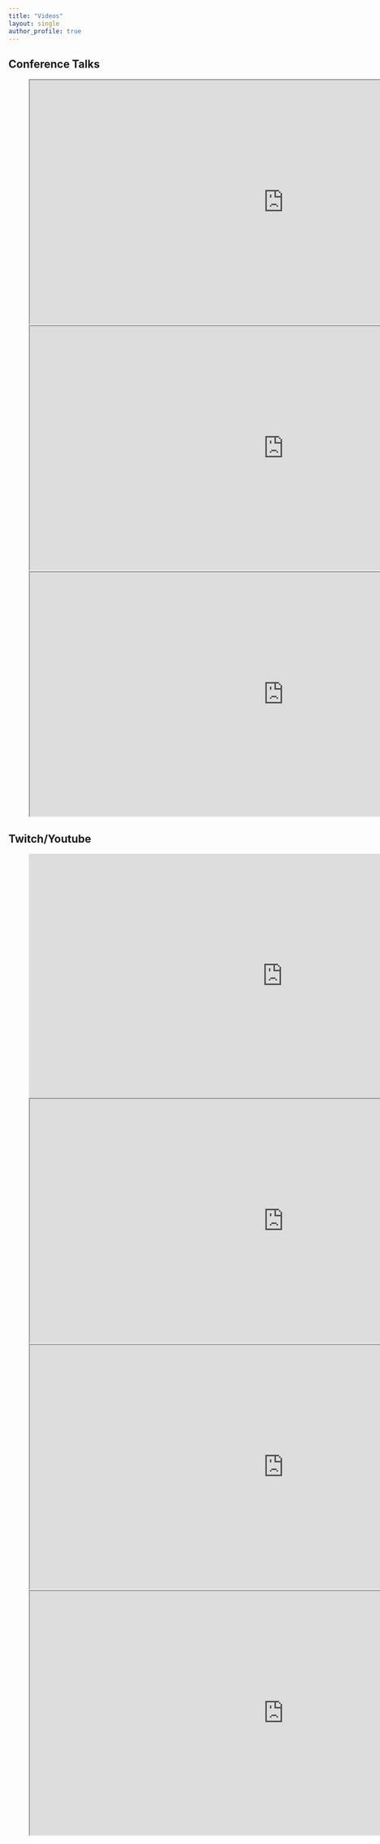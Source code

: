 ```yaml
---
title: "Videos"
layout: single
author_profile: true 
---
```


## Conference Talks

<figure class="third">
<iframe width="1000" height="480" src="https://www.youtube.com/embed/dojO4zEL9sg" frameborder="1" allow="accelerometer; autoplay; encrypted-media; gyroscope; picture-in-picture" allowfullscreen></iframe>
<iframe width="1000" height="480" src="https://www.youtube.com/embed/v120B28x9ag" frameborder="1" allow="accelerometer; autoplay; encrypted-media; gyroscope; picture-in-picture" allowfullscreen></iframe>
<br/>
<iframe width="1000" height="480" src="https://www.youtube.com/embed/8pzAoHh6X0o" frameborder="1" allow="accelerometer; autoplay; encrypted-media; gyroscope; picture-in-picture" allowfullscreen></iframe>
</figure>

## Twitch/Youtube
<figure class="third">
<iframe width="1000" height="480" src="https://www.youtube.com/embed/RZoQ4827vUA" frameborder="0" allow="accelerometer; autoplay; encrypted-media; gyroscope; picture-in-picture" allowfullscreen></iframe>
<iframe width="1000" height="480" src="https://www.youtube.com/embed/u9xWOPxWboI" frameborder="1" allow="accelerometer; autoplay; encrypted-media; gyroscope; picture-in-picture" allowfullscreen></iframe>
<iframe width="1000" height="480" src="https://www.youtube.com/embed/y7yeKW_ifg8" frameborder="1" allow="accelerometer; autoplay; encrypted-media; gyroscope; picture-in-picture" allowfullscreen></iframe>
<iframe width="1000" height="480" src="https://www.youtube.com/embed/dNd-Qt8c_sI" frameborder="1" allow="accelerometer; autoplay; encrypted-media; gyroscope; picture-in-picture" allowfullscreen></iframe>
</figure>

